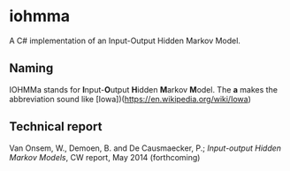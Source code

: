 iohmma
======

A C# implementation of an Input-Output Hidden Markov Model.

Naming
------

IOHMMa stands for **I**nput-**O**utput **H**idden **M**arkov **M**odel. The **a** makes the abbreviation sound like [Iowa])(https://en.wikipedia.org/wiki/Iowa)

Technical report
----------------

Van Onsem, W., Demoen, B. and De Causmaecker, P.; *Input-output Hidden Markov Models*, CW report, May 2014 (forthcoming)

